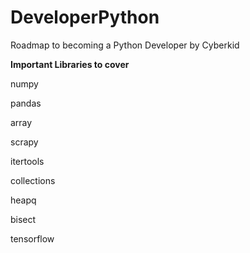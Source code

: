 # DeveloperPython
Roadmap to becoming a Python Developer by Cyberkid

**Important Libraries to cover**

  numpy
  
  pandas
  
  array
  
  scrapy
  
  itertools
  
  collections
  
  heapq
  
  bisect
  
  tensorflow


